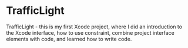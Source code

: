 # TrafficLight

TrafficLight - this is my first Xcode project, where I did an introduction to the Xcode interface, how to use constraint, combine project interface elements with code, and learned how to 
write code.
